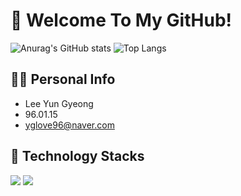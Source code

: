 # 👋 Welcome To My GitHub!


![Anurag's GitHub stats](https://github-readme-stats-sand-six-91.vercel.app/api?username=Yun960115&show_icons=true&count_private=true&line_height=24&theme=dracula&hide=stars)
![Top Langs](https://github-readme-stats-sand-six-91.vercel.app/api/top-langs/?username=Yun960115&layout=compact&theme=dracula)

## 🙋‍♂️ Personal Info
- Lee Yun Gyeong
- 96.01.15
- yglove96@naver.com

## 🔨 Technology Stacks
<img src="https://img.shields.io/badge/Scss-green?style=flat&logo=Sass&logoColor=F7DF1E"/>
<img src="https://img.shields.io/badge/JavaScript-dbab09?style=flat&logo=javascript&logoColor=white"/>
